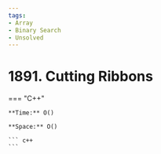 ```yaml
---
tags:
- Array
- Binary Search
- Unsolved
---
```



# 1891. Cutting Ribbons

=== "C++"

    **Time:** O()

    **Space:** O()

    ``` c++
    ```